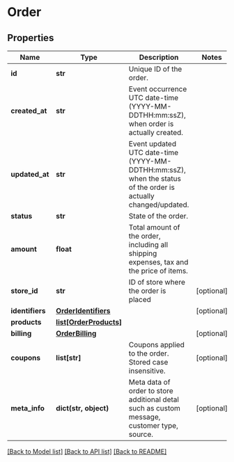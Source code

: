 # Order

## Properties
Name | Type | Description | Notes
------------ | ------------- | ------------- | -------------
**id** | **str** | Unique ID of the order. | 
**created_at** | **str** | Event occurrence UTC date-time (YYYY-MM-DDTHH:mm:ssZ), when order is actually created. | 
**updated_at** | **str** | Event updated UTC date-time (YYYY-MM-DDTHH:mm:ssZ), when the status of the order is actually changed/updated. | 
**status** | **str** | State of the order. | 
**amount** | **float** | Total amount of the order, including all shipping expenses, tax and the price of items. | 
**store_id** | **str** | ID of store where the order is placed | [optional] 
**identifiers** | [**OrderIdentifiers**](OrderIdentifiers.md) |  | [optional] 
**products** | [**list[OrderProducts]**](OrderProducts.md) |  | 
**billing** | [**OrderBilling**](OrderBilling.md) |  | [optional] 
**coupons** | **list[str]** | Coupons applied to the order. Stored case insensitive. | [optional] 
**meta_info** | **dict(str, object)** | Meta data of order to store additional detal such as custom message, customer type, source. | [optional] 

[[Back to Model list]](../README.md#documentation-for-models) [[Back to API list]](../README.md#documentation-for-api-endpoints) [[Back to README]](../README.md)



